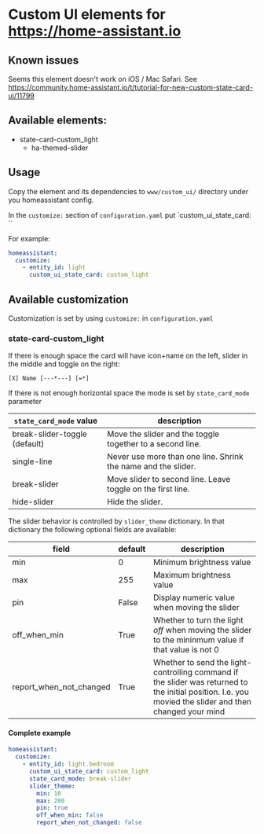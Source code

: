 # Custom UI elements for https://home-assistant.io

## Known issues
Seems this element doesn't work on iOS / Mac Safari.
See https://community.home-assistant.io/t/tutorial-for-new-custom-state-card-ui/11799

## Available elements:
  * state-card-custom_light
    * ha-themed-slider

## Usage
Copy the element and its dependencies to `www/custom_ui/` directory under you homeassistant config.

In the `customize:` section of `configuration.yaml` put `custom_ui_state_card: <element-name>``

For example:
```yaml
homeassistant:
  customize:
    - entity_id: light
      custom_ui_state_card: custom_light
```

## Available customization

Customization is set by using `customize:` in `configuration.yaml`

### state-card-custom_light

If there is enough space the card will have icon+name on the left, slider in the middle and toggle on the right:

`[X] Name [---*---] [=*]`

If there is not enough horizontal space the mode is set by `state_card_mode` parameter

| `state_card_mode` value | description |
| --- | --- |
| break-slider-toggle (default) | Move the slider and the toggle together to a second line. | 
| single-line | Never use more than one line. Shrink the name and the slider. |
| break-slider | Move slider to second line. Leave toggle on the first line.|
| hide-slider | Hide the slider.|

The slider behavior is controlled by `slider_theme` dictionary. In that dictionary the following optional fields are available:

| field | default | description |
| --- | --- | --- |
| min | 0 | Minimum brightness value |
| max | 255 | Maximum brightness value |
| pin | False | Display numeric value when moving the slider |
| off_when_min | True | Whether to turn the light *off* when moving the slider to the mininmum value if that value is not 0 |
| report_when_not_changed | True | Whether to send the light-controlling command if the slider was returned to the initial position. I.e. you movied the slider and then changed your mind |

#### Complete example
```yaml
homeassistant:
  customize:
    - entity_id: light.bedroom
      custom_ui_state_card: custom_light
      state_card_mode: break-slider
      slider_theme:
        min: 10
        max: 200
        pin: true
        off_when_min: false
        report_when_not_changed: false
```
